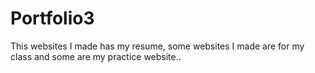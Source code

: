 # Portfolio3
This websites I made has my resume, some websites I made are for my class and some are my practice website..
